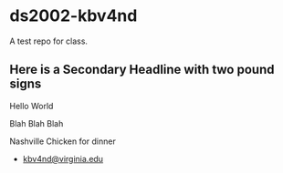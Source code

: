 # ds2002-kbv4nd
A test repo for class.

## Here is a Secondary Headline with two pound signs

Hello World

Blah Blah Blah

Nashville Chicken for dinner

- kbv4nd@virginia.edu
